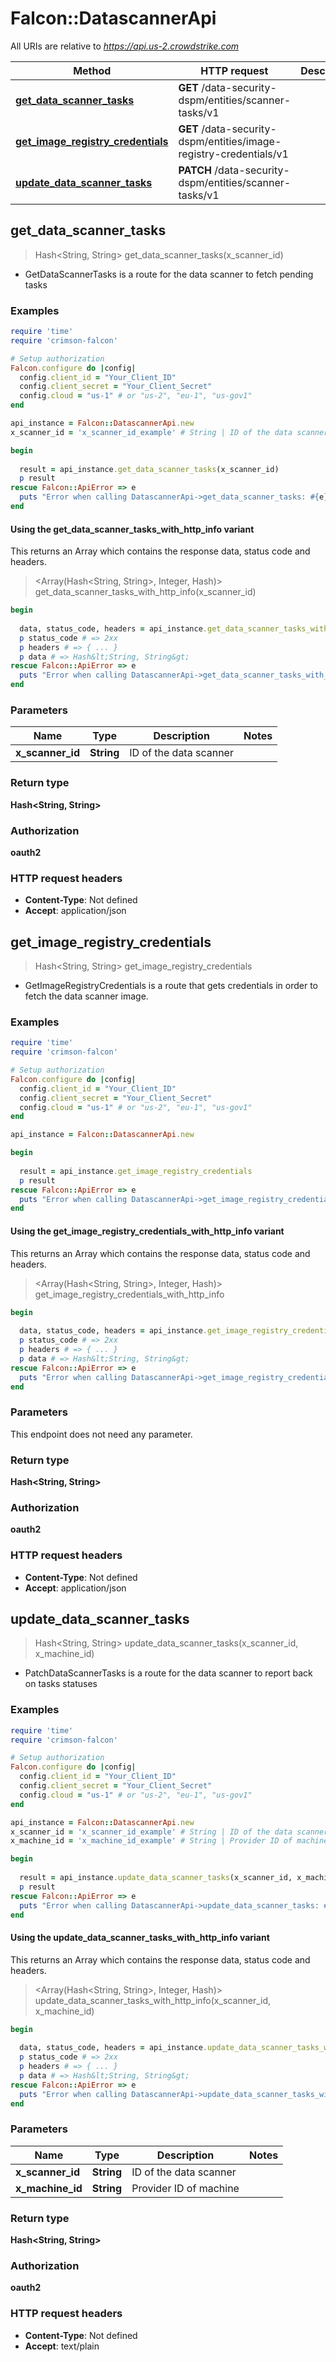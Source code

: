 # Falcon::DatascannerApi

All URIs are relative to *https://api.us-2.crowdstrike.com*

| Method | HTTP request | Description |
| ------ | ------------ | ----------- |
| [**get_data_scanner_tasks**](DatascannerApi.md#get_data_scanner_tasks) | **GET** /data-security-dspm/entities/scanner-tasks/v1 |  |
| [**get_image_registry_credentials**](DatascannerApi.md#get_image_registry_credentials) | **GET** /data-security-dspm/entities/image-registry-credentials/v1 |  |
| [**update_data_scanner_tasks**](DatascannerApi.md#update_data_scanner_tasks) | **PATCH** /data-security-dspm/entities/scanner-tasks/v1 |  |


## get_data_scanner_tasks

> Hash&lt;String, String&gt; get_data_scanner_tasks(x_scanner_id)



- GetDataScannerTasks is a route for the data scanner to fetch pending tasks

### Examples

```ruby
require 'time'
require 'crimson-falcon'

# Setup authorization
Falcon.configure do |config|
  config.client_id = "Your_Client_ID"
  config.client_secret = "Your_Client_Secret"
  config.cloud = "us-1" # or "us-2", "eu-1", "us-gov1"
end

api_instance = Falcon::DatascannerApi.new
x_scanner_id = 'x_scanner_id_example' # String | ID of the data scanner

begin
  
  result = api_instance.get_data_scanner_tasks(x_scanner_id)
  p result
rescue Falcon::ApiError => e
  puts "Error when calling DatascannerApi->get_data_scanner_tasks: #{e}"
end
```

#### Using the get_data_scanner_tasks_with_http_info variant

This returns an Array which contains the response data, status code and headers.

> <Array(Hash&lt;String, String&gt;, Integer, Hash)> get_data_scanner_tasks_with_http_info(x_scanner_id)

```ruby
begin
  
  data, status_code, headers = api_instance.get_data_scanner_tasks_with_http_info(x_scanner_id)
  p status_code # => 2xx
  p headers # => { ... }
  p data # => Hash&lt;String, String&gt;
rescue Falcon::ApiError => e
  puts "Error when calling DatascannerApi->get_data_scanner_tasks_with_http_info: #{e}"
end
```

### Parameters

| Name | Type | Description | Notes |
| ---- | ---- | ----------- | ----- |
| **x_scanner_id** | **String** | ID of the data scanner |  |

### Return type

**Hash&lt;String, String&gt;**

### Authorization

**oauth2**

### HTTP request headers

- **Content-Type**: Not defined
- **Accept**: application/json


## get_image_registry_credentials

> Hash&lt;String, String&gt; get_image_registry_credentials



- GetImageRegistryCredentials is a route that gets credentials in order to fetch the data scanner image.

### Examples

```ruby
require 'time'
require 'crimson-falcon'

# Setup authorization
Falcon.configure do |config|
  config.client_id = "Your_Client_ID"
  config.client_secret = "Your_Client_Secret"
  config.cloud = "us-1" # or "us-2", "eu-1", "us-gov1"
end

api_instance = Falcon::DatascannerApi.new

begin
  
  result = api_instance.get_image_registry_credentials
  p result
rescue Falcon::ApiError => e
  puts "Error when calling DatascannerApi->get_image_registry_credentials: #{e}"
end
```

#### Using the get_image_registry_credentials_with_http_info variant

This returns an Array which contains the response data, status code and headers.

> <Array(Hash&lt;String, String&gt;, Integer, Hash)> get_image_registry_credentials_with_http_info

```ruby
begin
  
  data, status_code, headers = api_instance.get_image_registry_credentials_with_http_info
  p status_code # => 2xx
  p headers # => { ... }
  p data # => Hash&lt;String, String&gt;
rescue Falcon::ApiError => e
  puts "Error when calling DatascannerApi->get_image_registry_credentials_with_http_info: #{e}"
end
```

### Parameters

This endpoint does not need any parameter.

### Return type

**Hash&lt;String, String&gt;**

### Authorization

**oauth2**

### HTTP request headers

- **Content-Type**: Not defined
- **Accept**: application/json


## update_data_scanner_tasks

> Hash&lt;String, String&gt; update_data_scanner_tasks(x_scanner_id, x_machine_id)



- PatchDataScannerTasks is a route for the data scanner to report back on tasks statuses

### Examples

```ruby
require 'time'
require 'crimson-falcon'

# Setup authorization
Falcon.configure do |config|
  config.client_id = "Your_Client_ID"
  config.client_secret = "Your_Client_Secret"
  config.cloud = "us-1" # or "us-2", "eu-1", "us-gov1"
end

api_instance = Falcon::DatascannerApi.new
x_scanner_id = 'x_scanner_id_example' # String | ID of the data scanner
x_machine_id = 'x_machine_id_example' # String | Provider ID of machine

begin
  
  result = api_instance.update_data_scanner_tasks(x_scanner_id, x_machine_id)
  p result
rescue Falcon::ApiError => e
  puts "Error when calling DatascannerApi->update_data_scanner_tasks: #{e}"
end
```

#### Using the update_data_scanner_tasks_with_http_info variant

This returns an Array which contains the response data, status code and headers.

> <Array(Hash&lt;String, String&gt;, Integer, Hash)> update_data_scanner_tasks_with_http_info(x_scanner_id, x_machine_id)

```ruby
begin
  
  data, status_code, headers = api_instance.update_data_scanner_tasks_with_http_info(x_scanner_id, x_machine_id)
  p status_code # => 2xx
  p headers # => { ... }
  p data # => Hash&lt;String, String&gt;
rescue Falcon::ApiError => e
  puts "Error when calling DatascannerApi->update_data_scanner_tasks_with_http_info: #{e}"
end
```

### Parameters

| Name | Type | Description | Notes |
| ---- | ---- | ----------- | ----- |
| **x_scanner_id** | **String** | ID of the data scanner |  |
| **x_machine_id** | **String** | Provider ID of machine |  |

### Return type

**Hash&lt;String, String&gt;**

### Authorization

**oauth2**

### HTTP request headers

- **Content-Type**: Not defined
- **Accept**: text/plain

